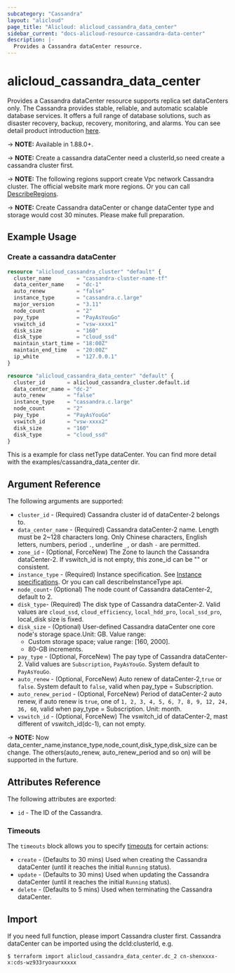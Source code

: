 ```yaml
---
subcategory: "Cassandra"
layout: "alicloud"
page_title: "Alicloud: alicloud_cassandra_data_center"
sidebar_current: "docs-alicloud-resource-cassandra-data-center"
description: |-
  Provides a Cassandra dataCenter resource.
---
```


# alicloud\_cassandra\_data\_center

Provides a Cassandra dataCenter resource supports replica set dataCenters only. The Cassandra provides stable, reliable, and automatic scalable database services. 
It offers a full range of database solutions, such as disaster recovery, backup, recovery, monitoring, and alarms.
You can see detail product introduction [here](https://www.alibabacloud.com/help/product/49055.htm).

-> **NOTE:**  Available in 1.88.0+.

-> **NOTE:**  Create a cassandra dataCenter need a clusterId,so need create a cassandra cluster first.

-> **NOTE:**  The following regions support create Vpc network Cassandra cluster.
The official website mark  more regions. Or you can call [DescribeRegions](https://help.aliyun.com/document_detail/157540.html).

-> **NOTE:**  Create Cassandra dataCenter or change dataCenter type and storage would cost 30 minutes. Please make full preparation.

## Example Usage

### Create a cassandra dataCenter

```terraform
resource "alicloud_cassandra_cluster" "default" {
  cluster_name        = "cassandra-cluster-name-tf"
  data_center_name    = "dc-1"
  auto_renew          = "false"
  instance_type       = "cassandra.c.large"
  major_version       = "3.11"
  node_count          = "2"
  pay_type            = "PayAsYouGo"
  vswitch_id          = "vsw-xxxx1"
  disk_size           = "160"
  disk_type           = "cloud_ssd"
  maintain_start_time = "18:00Z"
  maintain_end_time   = "20:00Z"
  ip_white            = "127.0.0.1"
}

resource "alicloud_cassandra_data_center" "default" {
  cluster_id       = alicloud_cassandra_cluster.default.id
  data_center_name = "dc-2"
  auto_renew       = "false"
  instance_type    = "cassandra.c.large"
  node_count       = "2"
  pay_type         = "PayAsYouGo"
  vswitch_id       = "vsw-xxxx2"
  disk_size        = "160"
  disk_type        = "cloud_ssd"
}
```

This is a example for class netType dataCenter. You can find more detail with the examples/cassandra_data_center dir.

## Argument Reference

The following arguments are supported:

* `cluster_id` - (Required) Cassandra cluster id of dataCenter-2 belongs to.  
* `data_center_name` - (Required) Cassandra dataCenter-2 name. Length must be 2~128 characters long. Only Chinese characters, English letters, numbers, period `.`, underline `_`, or dash `-` are permitted. 
* `zone_id` - (Optional, ForceNew) The Zone to launch the Cassandra dataCenter-2. If vswitch_id is not empty, this zone_id can be "" or consistent.
* `instance_type` - (Required) Instance specification. See [Instance specifications](https://help.aliyun.com/document_detail/157445.html). Or you can call describeInstanceType api.
* `node_count`- (Optional) The node count of Cassandra dataCenter-2, default to 2. 
* `disk_type`-  (Required) The disk type of Cassandra dataCenter-2. Valid values are `cloud_ssd`, `cloud_efficiency`, `local_hdd_pro`, `local_ssd_pro`, local_disk size is fixed.
* `disk_size` -  (Optional) User-defined Cassandra dataCenter one core node's storage space.Unit: GB. Value range:
  - Custom storage space; value range: [160, 2000].
  - 80-GB increments. 
* `pay_type` - (Optional, ForceNew) The pay type of Cassandra dataCenter-2. Valid values are `Subscription`, `PayAsYouGo`. System default to `PayAsYouGo`.
* `auto_renew` - (Optional, ForceNew) Auto renew of dataCenter-2,`true` or `false`. System default to `false`, valid when pay_type = Subscription.
* `auto_renew_period` - (Optional, ForceNew) Period of dataCenter-2 auto renew, if auto renew is `true`, one of `1, 2, 3, 4, 5, 6, 7, 8, 9, 12, 24, 36, 60`, valid when pay_type = Subscription. Unit: month.
* `vswitch_id` - (Optional, ForceNew) The vswitch_id of dataCenter-2, mast different of vswitch_id(dc-1), can not empty.

-> **NOTE:** Now data_center_name,instance_type,node_count,disk_type,disk_size can be change. The others(auto_renew, auto_renew_period and so on) will be supported in the furture.

## Attributes Reference

The following attributes are exported:

* `id` - The ID of the Cassandra.

### Timeouts

The `timeouts` block allows you to specify [timeouts](https://www.terraform.io/docs/configuration-0-11/resources.html#timeouts) for certain actions:

* `create` - (Defaults to 30 mins) Used when creating the Cassandra dataCenter (until it reaches the initial `Running` status). 
* `update` - (Defaults to 30 mins) Used when updating the Cassandra dataCenter (until it reaches the initial `Running` status). 
* `delete` - (Defaults to 5 mins) Used when terminating the Cassandra dataCenter. 

## Import

If you need full function, please import Cassandra cluster first.
Cassandra dataCenter can be imported using the dcId:clusterId, e.g.

```shell
$ terraform import alicloud_cassandra_data_center.dc_2 cn-shenxxxx-x:cds-wz933ryoaurxxxxx
```
